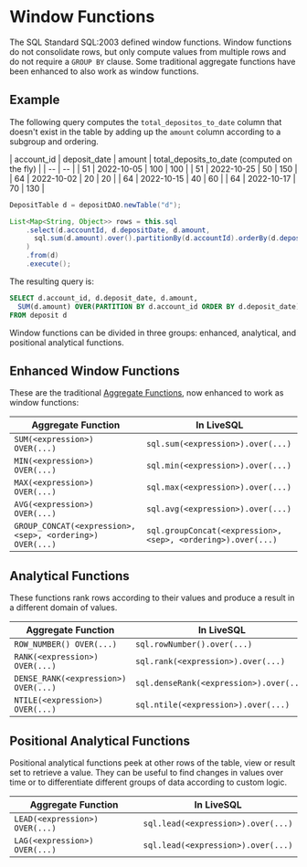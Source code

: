 # Window Functions

The SQL Standard SQL:2003 defined window functions. Window functions do not consolidate rows, but only compute
values from multiple rows and do not require a `GROUP BY` clause. Some traditional aggregate functions have 
been enhanced to also work as window functions.



## Example

The following query computes the `total_depositos_to_date` column that doesn't exist in the table by adding up
the `amount` column according to a subgroup and ordering.

| account_id | deposit_date | amount | total_deposits_to_date (computed on the fly) |
| -- | -- |
| 51 | 2022-10-05 | 100 | 100 |
| 51 | 2022-10-25 | 50 | 150 |
| 64 | 2022-10-02 | 20 | 20 |
| 64 | 2022-10-15 | 40 | 60 |
| 64 | 2022-10-17 | 70 | 130 |


```java
DepositTable d = depositDAO.newTable("d");

List<Map<String, Object>> rows = this.sql
    .select(d.accountId, d.depositDate, d.amount,
      sql.sum(d.amount).over().partitionBy(d.accountId).orderBy(d.depositDate.asc()).end().as("total_deposits_to_date")
    )
    .from(d) 
    .execute();
```

The resulting query is:

```sql
SELECT d.account_id, d.deposit_date, d.amount,
  SUM(d.amount) OVER(PARTITION BY d.account_id ORDER BY d.deposit_date) as total_deposits_to_date
FROM deposit d
```

Window functions can be divided in three groups: enhanced, analytical, and positional analytical functions.


## Enhanced Window Functions

These are the traditional [Aggregate Functions](./aggregate-functions.md), now enhanced to work as window functions:

| Aggregate Function | In LiveSQL |
| -- | -- |
| `SUM(<expression>) OVER(...)` | `sql.sum(<expression>).over(...)` |
| `MIN(<expression>) OVER(...)` | `sql.min(<expression>).over(...)` |
| `MAX(<expression>) OVER(...)` | `sql.max(<expression>).over(...)` |
| `AVG(<expression>) OVER(...)` | `sql.avg(<expression>).over(...)` |
| `GROUP_CONCAT(<expression>, <sep>, <ordering>) OVER(...)` | `sql.groupConcat(<expression>, <sep>, <ordering>).over(...)` |


## Analytical Functions

These functions rank rows according to their values and produce a result in a different domain of values.

| Aggregate Function | In LiveSQL |
| -- | -- |
| `ROW_NUMBER() OVER(...)` | `sql.rowNumber().over(...)` |
| `RANK(<expression>) OVER(...)` | `sql.rank(<expression>).over(...)` |
| `DENSE_RANK(<expression>) OVER(...)` | `sql.denseRank(<expression>).over(...)` |
| `NTILE(<expression>) OVER(...)` | `sql.ntile(<expression>).over(...)` |


## Positional Analytical Functions

Positional analytical functions peek at other rows of the table, view or result set to retrieve a value. They
can be useful to find changes in values over time or to differentiate different groups of data according to custom
logic.

| Aggregate Function | In LiveSQL |
| -- | -- |
| `LEAD(<expression>) OVER(...)` | `sql.lead(<expression>).over(...)` |
| `LAG(<expression>) OVER(...)` | `sql.lead(<expression>).over(...)` |


